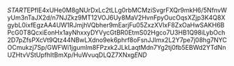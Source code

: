 $START$EPfIE4xUHe0M8gNUrDxLc2tLLg0rbMCMziSvgrFXQr9mkH6/5NfnvWyUm3nTaJX2d/n7NJZkz9MT12VOJ6Uy8MaV2HvnFpyOucOqsXZjp3K4Q8XgybL0ixfEgzAA4UW1RJmjhVQbher9mEarjFu05ZxzXVlxF8ZxOaHwSAKH6BPcG0T8QcxiEonHx1ayNhxxyDYVycGtBR0EtmS02Hgco7U3HB1Q98iLybOch2D7pZfsPXcVt9Qtz44NBwLXdno9ek6phrf8oFsnJJlmx2L2Y7pe7j08hg7NYCOCmukzj7Sp/GWFWi1jgumlm8FPzxk2JLkLaqtMdn7Yg2tj0fb5EBWd2YTdNnUZHtvVStUpfhItBmXp/HuWvuqDLQZ7XNxg$END$